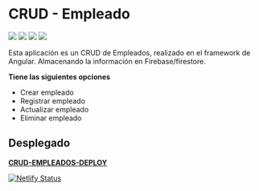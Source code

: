 # CRUD - Empleado
![](https://img.shields.io/badge/%40angular%2Fcli-v13.0.4-red) ![](https://img.shields.io/badge/%40angular%2Frouter-v13.0.0-green) ![](https://img.shields.io/badge/firebase-9.4.0-orange) ![](https://img.shields.io/badge/ngx--toastr-9.4.0-blue) 

Esta aplicación es un CRUD de Empleados, realizado en el framework de Angular. Almacenando la información en Firebase/firestore.

**Tiene las siguientes opciones**
- Crear empleado
- Registrar empleado
- Actualizar empleado
- Eliminar empleado

## Desplegado

**[CRUD-EMPLEADOS-DEPLOY](https://crud-empleados-angular.netlify.app/list-empleados)**

[![Netlify Status](https://api.netlify.com/api/v1/badges/7183ac4a-7e7c-49b4-ae5f-62a72658dfd4/deploy-status)](https://pensive-kirch-0af032.netlify.app/list-empleados)


